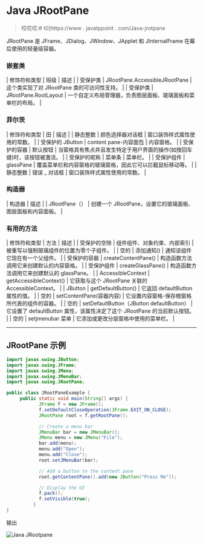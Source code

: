 # Java JRootPane

> 哎哎哎:# t0]https://www . javatppoint . com/Java-jrotpane

JRootPane 是 JFrame、JDialog、JWindow、JApplet 和 JInternalFrame 在幕后使用的轻量级容器。

### 嵌套类

| 修饰符和类型 | 班级 | 描述 |
| 受保护类 | JRootPane.AccessibleJRootPane | 这个类实现了对 JRootPane 类的可访问性支持。 |
| 受保护类 | JRootPane.RootLayout | 一个自定义布局管理器，负责图层面板、玻璃面板和菜单栏的布局。 |

### 菲尔茨

| 修饰符和类型 | 田 | 描述 |
| 静态整数 | 颜色选择器对话框 | 窗口装饰样式属性使用的常数。 |
| 受保护的 JButton | content pane-内容面包 | 内容窗格。 |
| 受保护的容器 | 默认按钮 | 当窗格具有焦点并且发生特定于用户界面的操作(如按回车键)时，该按钮被激活。 |
| 受保护的昵称 | 菜单条 | 菜单栏。 |
| 受保护组件 | glassPane | 覆盖菜单栏和内容窗格的玻璃窗格，因此它可以拦截鼠标移动等。 |
| 静态整数 | 错误 _ 对话框 | 窗口装饰样式属性使用的常数。 |

### 构造器

| 构造器 | 描述 |
| JRootPane（） | 创建一个 JRootPane，设置它的玻璃面板、图层面板和内容面板。 |

### 有用的方法

| 修饰符和类型 | 方法 | 描述 |
| 受保护的空隙 | 组件组件、对象约束、内部索引 | 被重写以强制玻璃组件的位置为零个子组件。 |
| 空的 | 添加通知() | 通知该组件它现在有一个父组件。 |
| 受保护的容器 | createContentPane() | 构造函数方法调用它来创建默认的内容窗格。 |
| 受保护组件 | createGlassPane() | 构造函数方法调用它来创建默认的 glassPane。 |
| AccessibleContext | getAccessibleContext() | 它获取与这个 JRootPane 关联的 AccessibleContext。 |
| JButton | getDefaultButton() | 它返回 defaultButton 属性的值。 |
| 空的 | setContentPane(容器内容) | 它设置内容窗格-保存根窗格所代表的组件的容器。 |
| 空的 | setDefaultButton（JButton defaultButton） | 它设置了 defaultButton 属性，该属性决定了这个 JRootPane 的当前默认按钮。 |
| 空的 | setjmenubar 菜单 | 它添加或更改分层窗格中使用的菜单栏。 |

* * *

## JRootPane 示例

```java
import javax.swing.JButton;
import javax.swing.JFrame;
import javax.swing.JMenu;
import javax.swing.JMenuBar;
import javax.swing.JRootPane;

public class JRootPaneExample {
	 public static void main(String[] args) {
		    JFrame f = new JFrame();
		    f.setDefaultCloseOperation(JFrame.EXIT_ON_CLOSE);
		    JRootPane root = f.getRootPane();

		    // Create a menu bar
		    JMenuBar bar = new JMenuBar();
		    JMenu menu = new JMenu("File");
		    bar.add(menu);
		    menu.add("Open");
		    menu.add("Close");
		    root.setJMenuBar(bar);

		    // Add a button to the content pane
		    root.getContentPane().add(new JButton("Press Me"));

		    // Display the UI
		    f.pack();
		    f.setVisible(true);
		  }
}

```

输出

![Java JRootpane ](../img/2c857b9353ea6c305ee81d2d836d4124.png)